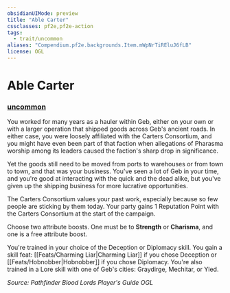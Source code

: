 ```yaml
---
obsidianUIMode: preview
title: "Able Carter"
cssclasses: pf2e,pf2e-action
tags:
  - trait/uncommon
aliases: "Compendium.pf2e.backgrounds.Item.mWpNrTiREluJ6fLB"
license: OGL
---
```

# Able Carter

### [uncommon](uncommon "Uncommon Rarity Trait")






You worked for many years as a hauler within Geb, either on your own or with a larger operation that shipped goods across Geb's ancient roads. In either case, you were loosely affiliated with the Carters Consortium, and you might have even been part of that faction when allegations of Pharasma worship among its leaders caused the faction's sharp drop in significance.

Yet the goods still need to be moved from ports to warehouses or from town to town, and that was your business. You've seen a lot of Geb in your time, and you're good at interacting with the quick and the dead alike, but you've given up the shipping business for more lucrative opportunities.

The Carters Consortium values your past work, especially because so few people are sticking by them today. Your party gains 1 Reputation Point with the Carters Consortium at the start of the campaign.

Choose two attribute boosts. One must be to **Strength** or **Charisma**, and one is a free attribute boost.

You're trained in your choice of the Deception or Diplomacy skill. You gain a skill feat: [[Feats/Charming Liar|Charming Liar]] if you chose Deception or [[Feats/Hobnobber|Hobnobber]] if you chose Diplomacy. You're also trained in a Lore skill with one of Geb's cities: Graydirge, Mechitar, or Yled.

*Source: Pathfinder Blood Lords Player's Guide*
*OGL*